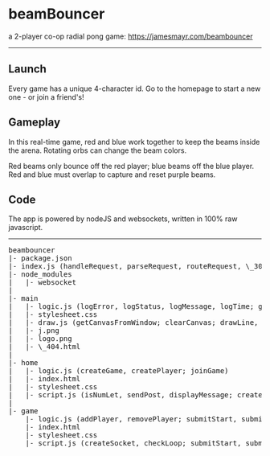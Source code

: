 # beamBouncer

a 2-player co-op radial pong game: https://jamesmayr.com/beambouncer

---

## Launch
Every game has a unique 4-character id. Go to the homepage to start a new one - or join a friend's!

## Gameplay
In this real-time game, red and blue work together to keep the beams inside the arena. Rotating orbs can change the beam colors.

Red beams only bounce off the red player; blue beams off the blue player. Red and blue must overlap to capture and reset purple beams.


## Code
The app is powered by nodeJS and websockets, written in 100% raw javascript.

---
<pre>
beambouncer
|- package.json
|- index.js (handleRequest, parseRequest, routeRequest, \_302, \_403, \_404; handleSocket, parseSocket, routeSocket, \_400)
|- node_modules
|   |- websocket
|
|- main
|   |- logic.js (logError, logStatus, logMessage, logTime; getEnvironment, getAsset, getSchema; isNumLet, isBot; getDistance, getAngle, getMinimumAngle, getRadiansFromDegrees, getDegreesFromRadians, getCartesianFromPolar, getPolarFromCartesian; renderHTML; generateRandom, chooseRandom; determineSession)
|   |- stylesheet.css
|   |- draw.js (getCanvasFromWindow; clearCanvas; drawLine, drawCircle, drawText, drawGradient)
|   |- j.png
|   |- logo.png
|   |- \_404.html
|
|- home
|   |- logic.js (createGame, createPlayer; joinGame)
|   |- index.html
|   |- stylesheet.css
|   |- script.js (isNumLet, sendPost, displayMessage; createGame, joinGame)
|
|- game
    |- logic.js (addPlayer, removePlayer; submitStart, submitPosition; startGame, updateGame, scoreGame, endGame; updatePosition)
    |- index.html
    |- stylesheet.css
    |- script.js (createSocket, checkLoop; submitStart, submitPosition; receivePost; drawGame)
</pre>
